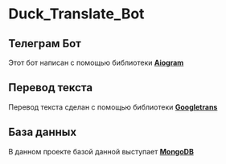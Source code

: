 Duck_Translate_Bot
======================================================================================================================================================
## Телеграм Бот
Этот бот написан с помощью библиотеки [**Aiogram**](https://docs.aiogram.dev/en/latest/)
## Перевод текста
Перевод текста сделан с помощью библиотеки [**Googletrans**](https://py-googletrans.readthedocs.io/en/latest/)
## База данных
В данном проекте базой данной выступает [**MongoDB**](https://www.mongodb.com/)
